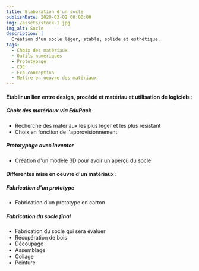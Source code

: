 ```yaml
---
title: Elaboration d'un socle
publishDate: 2020-03-02 00:00:00
img: /assets/stock-1.jpg
img_alt: Socle
description: |
  Création d'un socle léger, stable, solide et esthétique.
tags:
  - Choix des matériaux
  - Outils numériques
  - Prototypage
  - CDC
  - Eco-conception
  - Mettre en oeuvre des matériaux
---
```


#### Etablir un lien entre design, procédé et matériau et utilisation de logiciels :

##### Choix des matériaux via EduPack

- Recherche des matériaux les plus léger et les plus résistant
- Choix en fonction de l'approvisionnement

##### Prototypage avec Inventor

- Création d'un modèle 3D pour avoir un aperçu du socle

#### Différentes mise en oeuvre  d'un matériaux :

##### Fabrication d'un prototype

- Fabrication d'un prototype en carton

##### Fabrication du socle final

- Fabrication du socle qui sera évaluer
- Récupération de bois
- Découpage 
- Assemblage
- Collage
- Peinture
